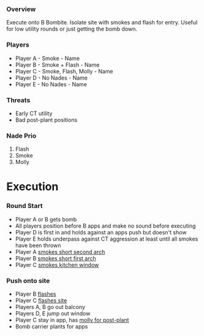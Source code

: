 ### Overview
Execute onto B Bombite. Isolate site with smokes and flash for entry. Useful for low utility rounds or just getting the bomb down.

### Players
- Player A - Smoke - Name
- Player B - Smoke + Flash - Name
- Player C - Smoke, Flash, Molly - Name
- Player D - No Nades - Name
- Player E - No Nades - Name

### Threats
- Early CT utility
- Bad post-plant positions

### Nade Prio
1. Flash
2. Smoke
3. Molly

# Execution
### Round Start
- Player A or B gets bomb
- All players position before B apps and make no sound before executing
- Player D is first in and holds against an apps push but doesn't show
- Player E holds underpass against CT aggression at least until all smokes have been thrown
- Player A [smokes short second arch](https://csnades.gg/mirage/smokes/left-arch-from-back-alley-b)
- Player B [smokes short first arch](https://csnades.gg/mirage/smokes/right-arch-from-back-alley)
- Player C [smokes kitchen window](https://csnades.gg/mirage/smokes/window-from-back-alley-b)

### Push onto site
- Player B [flashes](https://csnades.gg/mirage/flashbangs/b-site-from-apts)
- Player C [flashes site](https://csnades.gg/mirage/flashbangs/b-site-from-back-alley)
- Players A, B go out balcony
- Players D, E jump out window
- Player C stay in app, has [molly for post-plant](https://youtu.be/NzQK7KxIkRo?t=200)
- Bomb carrier plants for apps
